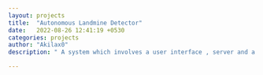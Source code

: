 ```yaml
---
layout: projects
title:  "Autonomous Landmine Detector"
date:   2022-08-26 12:41:19 +0530
categories: projects 
author: "Akilax0"
description: " A system which involves a user interface , server and a robot to detect Landmines in a given area autonomously. The Landmine detecting robots are designed to cover maximum possible area of landmine field for detection of landmines. The detected landmines along with scanned and leftover area are represented on a visual map. The whole set of tasks are designed to be done with minimum human interactions making it safer and at the same time more efficient."

---
```


